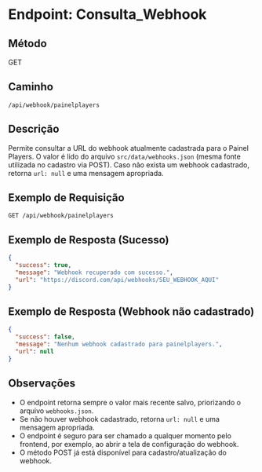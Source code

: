 # Endpoint: Consulta_Webhook

## Método
GET

## Caminho
`/api/webhook/painelplayers`

## Descrição
Permite consultar a URL do webhook atualmente cadastrada para o Painel Players. O valor é lido do arquivo `src/data/webhooks.json` (mesma fonte utilizada no cadastro via POST). Caso não exista um webhook cadastrado, retorna `url: null` e uma mensagem apropriada.

## Exemplo de Requisição
```http
GET /api/webhook/painelplayers
```

## Exemplo de Resposta (Sucesso)
```json
{
  "success": true,
  "message": "Webhook recuperado com sucesso.",
  "url": "https://discord.com/api/webhooks/SEU_WEBHOOK_AQUI"
}
```

## Exemplo de Resposta (Webhook não cadastrado)
```json
{
  "success": false,
  "message": "Nenhum webhook cadastrado para painelplayers.",
  "url": null
}
```

## Observações
- O endpoint retorna sempre o valor mais recente salvo, priorizando o arquivo `webhooks.json`.
- Se não houver webhook cadastrado, retorna `url: null` e uma mensagem apropriada.
- O endpoint é seguro para ser chamado a qualquer momento pelo frontend, por exemplo, ao abrir a tela de configuração do webhook.
- O método POST já está disponível para cadastro/atualização do webhook. 